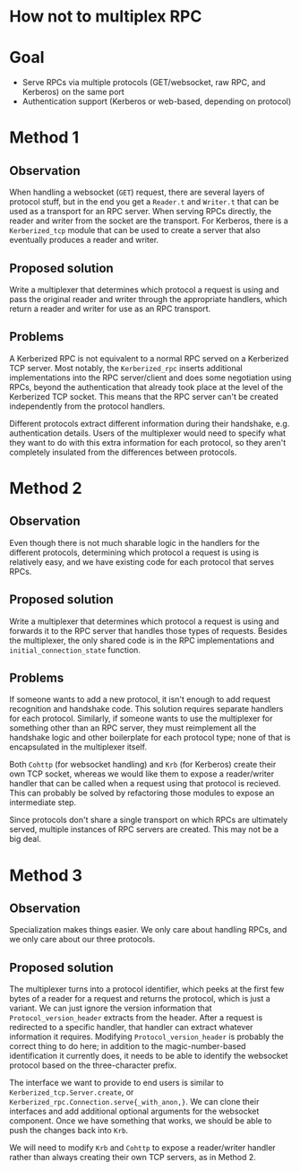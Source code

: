 # How not to multiplex RPC

# Goal

- Serve RPCs via multiple protocols (GET/websocket, raw RPC, and Kerberos) on the same
  port
- Authentication support (Kerberos or web-based, depending on protocol)

# Method 1

## Observation

When handling a websocket (`GET`) request, there are several layers of protocol stuff, but
in the end you get a `Reader.t` and `Writer.t` that can be used as a transport for an RPC
server. When serving RPCs directly, the reader and writer from the socket are the
transport. For Kerberos, there is a `Kerberized_tcp` module that can be used to create a
server that also eventually produces a reader and writer.

## Proposed solution

Write a multiplexer that determines which protocol a request is using and pass the
original reader and writer through the appropriate handlers, which return a reader and
writer for use as an RPC transport.

## Problems

A Kerberized RPC is not equivalent to a normal RPC served on a Kerberized TCP server. Most
notably, the `Kerberized_rpc` inserts additional implementations into the RPC
server/client and does some negotiation using RPCs, beyond the authentication that already
took place at the level of the Kerberized TCP socket. This means that the RPC server can't
be created independently from the protocol handlers.

Different protocols extract different information during their handshake, e.g.
authentication details. Users of the multiplexer would need to specify what they want to
do with this extra information for each protocol, so they aren't completely insulated from
the differences between protocols.

# Method 2

## Observation

Even though there is not much sharable logic in the handlers for the different protocols,
determining which protocol a request is using is relatively easy, and we have existing
code for each protocol that serves RPCs.

## Proposed solution

Write a multiplexer that determines which protocol a request is using and forwards it to
the RPC server that handles those types of requests. Besides the multiplexer, the only
shared code is in the RPC implementations and `initial_connection_state` function.

## Problems

If someone wants to add a new protocol, it isn't enough to add request recognition and
handshake code. This solution requires separate handlers for each protocol. Similarly, if
someone wants to use the multiplexer for something other than an RPC server, they must
reimplement all the handshake logic and other boilerplate for each protocol type; none of
that is encapsulated in the multiplexer itself.

Both `Cohttp` (for websocket handling) and `Krb` (for Kerberos) create their own TCP
socket, whereas we would like them to expose a reader/writer handler that can be called
when a request using that protocol is recieved. This can probably be solved by refactoring
those modules to expose an intermediate step.

Since protocols don't share a single transport on which RPCs are ultimately served,
multiple instances of RPC servers are created. This may not be a big deal.

# Method 3

## Observation

Specialization makes things easier. We only care about handling RPCs, and we only care
about our three protocols.

## Proposed solution

The multiplexer turns into a protocol identifier, which peeks at the first few bytes of
a reader for a request and returns the protocol, which is just a variant. We can just
ignore the version information that `Protocol_version_header` extracts from the header.
After a request is redirected to a specific handler, that handler can extract whatever
information it requires.
Modifying `Protocol_version_header` is probably the correct thing to do here; in addition
to the magic-number-based identification it currently does, it needs to be able to
identify the websocket protocol based on the three-character prefix.

The interface we want to provide to end users is similar to
`Kerberized_tcp.Server.create`, or `Kerberized_rpc.Connection.serve{_with_anon,}`.
We can clone their interfaces and add additional optional arguments for the websocket
component. Once we have something that works, we should be able to push the changes back
into `Krb`.

We will need to modify `Krb` and `Cohttp` to expose a reader/writer handler rather than
always creating their own TCP servers, as in Method 2.

